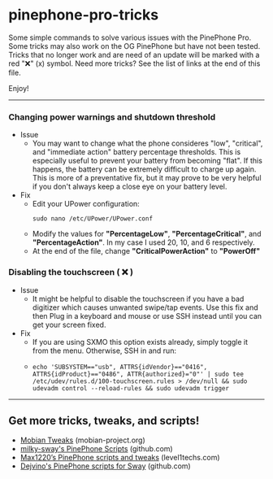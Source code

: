 # pinephone-pro-tricks
Some simple commands to solve various issues with the PinePhone Pro.
Some tricks may also work on the OG PinePhone but have not been tested.
Tricks that no longer work and are need of an update will be marked with a red "❌" (x) symbol.
Need more tricks? See the list of links at the end of this file.

Enjoy!

---

### Changing power warnings and shutdown threshold
- Issue
  - You may want to change what the phone consideres "low", "critical", and "immediate action" battery percentage thresholds. This is especially useful to prevent your battery from becoming "flat". If this happens, the battery can be extremely difficult to charge up again. This is more of a preventative fix, but it may prove to be very helpful if you don't always keep a close eye on your battery level.
- Fix
  - Edit your UPower configuration:
    ```shell
    sudo nano /etc/UPower/UPower.conf
    ```
  - Modify the values for **"PercentageLow"**, **"PercentageCritical"**, and **"PercentageAction"**. In my case I used 20, 10, and 6 respectively.
  - At the end of the file, change **"CriticalPowerAction"** to **"PowerOff"**

### Disabling the touchscreen ( ❌ )
- Issue
  - It might be helpful to disable the touchscreen if you have a bad digitizer which causes unwanted swipe/tap events. Use this fix and then Plug in a keyboard and mouse or use SSH instead until you can get your screen fixed.
- Fix
  - If you are using SXMO this option exists already, simply toggle it from the menu. Otherwise, SSH in and run:
  - ```shell
    echo 'SUBSYSTEM=="usb", ATTRS{idVendor}=="0416", ATTRS{idProduct}=="0486", ATTR{authorized}="0"' | sudo tee /etc/udev/rules.d/100-touchscreen.rules > /dev/null && sudo udevadm control --reload-rules && sudo udevadm trigger
    ```

---

## Get more tricks, tweaks, and scripts!
- [Mobian Tweaks](https://wiki.mobian-project.org/doku.php?id=tweaks) (mobian-project.org)
- [milky-sway's PinePhone Scripts](https://github.com/milky-sway/pinephone-scripts) (github.com)
- [Max1220’s PinePhone scripts and tweaks](https://forum.level1techs.com/t/max1220s-pinephone-scripts-and-tweaks/172293) (level1techs.com)
- [Dejvino's PinePhone scripts for Sway](https://github.com/Dejvino/pinephone-sway-poc/tree/master/usr/local/bin) (github.com)
